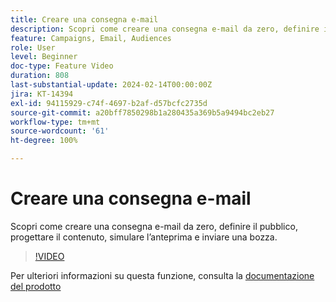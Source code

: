 ```yaml
---
title: Creare una consegna e-mail
description: Scopri come creare una consegna e-mail da zero, definire il pubblico, progettare il contenuto, simulare l’anteprima e inviare una bozza.
feature: Campaigns, Email, Audiences
role: User
level: Beginner
doc-type: Feature Video
duration: 808
last-substantial-update: 2024-02-14T00:00:00Z
jira: KT-14394
exl-id: 94115929-c74f-4697-b2af-d57bcfc2735d
source-git-commit: a20bff7850298b1a280435a369b5a9494bc2eb27
workflow-type: tm+mt
source-wordcount: '61'
ht-degree: 100%

---
```


# Creare una consegna e-mail

Scopri come creare una consegna e-mail da zero, definire il pubblico, progettare il contenuto, simulare l’anteprima e inviare una bozza.

>[!VIDEO](https://video.tv.adobe.com/v/3425866/?learn=on)

Per ulteriori informazioni su questa funzione, consulta la [documentazione del prodotto](https://experienceleague.adobe.com/docs/campaign-web/v8/msg/gs-deliveries.html?lang=it)
